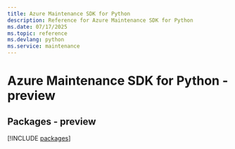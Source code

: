 ```yaml
---
title: Azure Maintenance SDK for Python
description: Reference for Azure Maintenance SDK for Python
ms.date: 07/17/2025
ms.topic: reference
ms.devlang: python
ms.service: maintenance
---
```

# Azure Maintenance SDK for Python - preview
## Packages - preview
[!INCLUDE [packages](maintenance-index.md)]